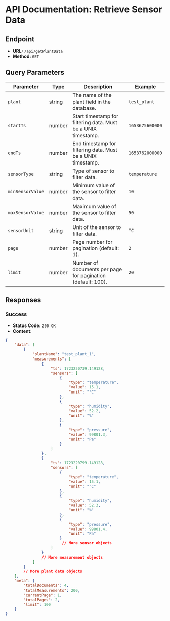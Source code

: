 # API Documentation: Retrieve Sensor Data

## Endpoint

- **URL:** `/api/getPlantData`
- **Method:** `GET`

## Query Parameters

| Parameter          | Type    | Description                                                      | Example           |
|--------------------|---------|------------------------------------------------------------------|-------------------|
| `plant`            | string  | The name of the plant field in the database. | `test_plant`      |
| `startTs`          | number  | Start timestamp for filtering data. Must be a UNIX timestamp.   | `1653675600000`   |
| `endTs`            | number  | End timestamp for filtering data. Must be a UNIX timestamp.     | `1653762000000`   |
| `sensorType`       | string  | Type of sensor to filter data.                                    | `temperature`     |
| `minSensorValue`   | number  | Minimum value of the sensor to filter data.                     | `10`              |
| `maxSensorValue`   | number  | Maximum value of the sensor to filter data.                     | `50`              |
| `sensorUnit`       | string  | Unit of the sensor to filter data.                               | `°C`              |
| `page`             | number  | Page number for pagination (default: 1).                         | `2`               |
| `limit`            | number  | Number of documents per page for pagination (default: 100).      | `20`              |

## Responses

### Success

- **Status Code:** `200 OK`
- **Content:**

```json
{
    "data": [
        {
            "plantName": "test_plant_1",
            "measurements": [
                {
                    "ts": 1723220739.149128,
                    "sensors": [
                        {
                            "type": "temperature",
                            "value": 15.1,
                            "unit": "°C"
                        },
                        {
                            "type": "humidity",
                            "value": 52.2,
                            "unit": "%"
                        },
                        {
                            "type": "pressure",
                            "value": 99801.3,
                            "unit": "Pa"
                        }
                    ]
                },
                {
                    "ts": 1723220799.149128,
                    "sensors": [
                        {
                            "type": "temperature",
                            "value": 15.1,
                            "unit": "°C"
                        },
                        {
                            "type": "humidity",
                            "value": 52.3,
                            "unit": "%"
                        },
                        {
                            "type": "pressure",
                            "value": 99801.4,
                            "unit": "Pa"
                        }
                         // More sensor objects
                    ]
                }
                // More measurement objects
            ]
        }
        // More plant data objects
    ],
    "meta": {
        "totalDocuments": 4,
        "totalMeasurements": 200,
        "currentPage": 1,
        "totalPages": 2,
        "limit": 100
    }
}
